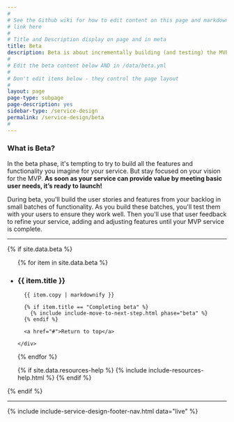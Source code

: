 ```yaml
---
#
# See the Github wiki for how to edit content on this page and markdown styles you can use:
# link here
#
# Title and Description display on page and in meta
title: Beta
description: Beta is about incrementally building (and testing) the MVP user stories and features you've identified, so you can launch the first working version of your service at the end of the beta phase.  
#
# Edit the beta content below AND in /data/beta.yml
#
# Don't edit items below - they control the page layout
#
layout: page
page-type: subpage
page-description: yes
sidebar-type: /service-design
permalink: /service-design/beta
#
---
```


### What is Beta?

In the beta phase, it's tempting to try to build all the features and functionality you imagine for your service. But stay focused on your vision for the MVP. **As soon as your service can provide value by meeting basic user needs, it’s ready to launch!**

During beta, you'll build the user stories and features from your backlog in small batches of functionality. As you build these batches, you'll test them with your users to ensure they work well. Then you'll use that user feedback to refine your service, adding and adjusting features until your MVP service is complete.

<hr>


{% if site.data.beta %}

<ul class="usa-accordion secondary-accordion">

  {% for item in site.data.beta %}

  <li>
    <h3 id="{{ item.title | downcase | replace: ' ', '-' }}" class="usa-accordion-button"
      aria-expanded="false"
      aria-controls="{{ item.number }}">
      {{ item.title }}
    </h3>
    <div id="{{ item.number }}" class="usa-accordion-content secondary-accordion-content">

      {{ item.copy | markdownify }}

      {% if item.title == "Completing beta" %}
        {% include include-move-to-next-step.html phase="beta" %}
      {% endif %}

      <a href="#">Return to top</a>

    </div>

  </li>

  {% endfor %}

  {% if site.data.resources-help %}
    {% include include-resources-help.html %}
  {% endif %}

</ul>

{% endif %}


<hr>

{% include include-service-design-footer-nav.html data="live" %}
